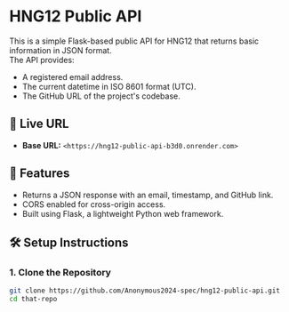 # HNG12 Public API

This is a simple Flask-based public API for HNG12 that returns basic information in JSON format.  
The API provides:

- A registered email address.
- The current datetime in ISO 8601 format (UTC).
- The GitHub URL of the project's codebase.

## 🚀 Live URL

- **Base URL:** `<https://hng12-public-api-b3d0.onrender.com>`

## 📌 Features

- Returns a JSON response with an email, timestamp, and GitHub link.
- CORS enabled for cross-origin access.
- Built using Flask, a lightweight Python web framework.

## 🛠️ Setup Instructions

### **1. Clone the Repository**

```sh
git clone https://github.com/Anonymous2024-spec/hng12-public-api.git
cd that-repo

```
